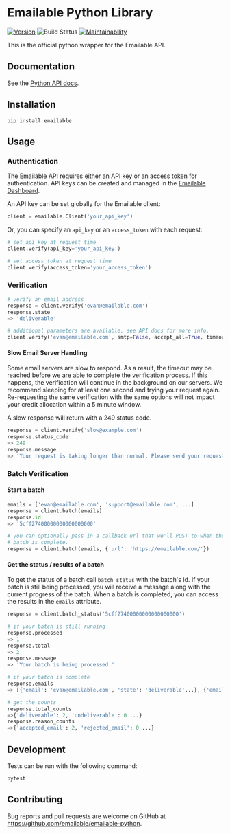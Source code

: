 # Emailable Python Library

[![Version](https://img.shields.io/pypi/v/emailable.svg)](https://pypi.org/project/emailable/)
![Build Status](https://github.com/emailable/emailable-python/actions/workflows/ci.yml/badge.svg)
[![Maintainability](https://api.codeclimate.com/v1/badges/dcb962c96795974051fc/maintainability)](https://codeclimate.com/github/emailable/emailable-python/maintainability)

This is the official python wrapper for the Emailable API.

## Documentation

See the [Python API docs](https://emailable.com/docs/api/?python).

## Installation

```shell
pip install emailable
```

## Usage

### Authentication

The Emailable API requires either an API key or an access token for
authentication. API keys can be created and managed in the
[Emailable Dashboard](https://app.emailable.com/api).

An API key can be set globally for the Emailable client:

```python
client = emailable.Client('your_api_key')
```

Or, you can specify an `api_key` or an `access_token` with each request:

```python
# set api_key at request time
client.verify(api_key='your_api_key')

# set access_token at request time
client.verify(access_token='your_access_token')
```

### Verification

```python
# verify an email address
response = client.verify('evan@emailable.com')
response.state
=> 'deliverable'

# additional parameters are available. see API docs for more info.
client.verify('evan@emailable.com', smtp=False, accept_all=True, timeout=25)
```

#### Slow Email Server Handling

Some email servers are slow to respond. As a result, the timeout may be reached
before we are able to complete the verification process. If this happens, the
verification will continue in the background on our servers. We recommend
sleeping for at least one second and trying your request again. Re-requesting
the same verification with the same options will not impact your credit
allocation within a 5 minute window.

A slow response will return with a 249 status code.

```python
response = client.verify('slow@example.com')
response.status_code
=> 249
response.message
=> 'Your request is taking longer than normal. Please send your request again.'
```

### Batch Verification

#### Start a batch

```python
emails = ['evan@emailable.com', 'support@emailable.com', ...]
response = client.batch(emails)
response.id
=> '5cff27400000000000000000'

# you can optionally pass in a callback url that we'll POST to when the
# batch is complete.
response = client.batch(emails, {'url': 'https://emailable.com/'})
```

#### Get the status / results of a batch

To get the status of a batch call `batch_status` with the batch's id. If your batch is still being processed, you will receive a message along with the current progress of the batch. When a batch is completed, you can access the results in the `emails` attribute.

```python
response = client.batch_status('5cff27400000000000000000')

# if your batch is still running
response.processed
=> 1
response.total
=> 2
response.message
=> 'Your batch is being processed.'

# if your batch is complete
response.emails
=> [{'email': 'evan@emailable.com', 'state': 'deliverable'...}, {'email': 'support@emailable.com', 'state': 'deliverable'...}...]

# get the counts
response.total_counts
=>{'deliverable': 2, 'undeliverable': 0 ...}
response.reason_counts
=>{'accepted_email': 2, 'rejected_email': 0 ...}
```

## Development

Tests can be run with the following command:

```shell
pytest
```

## Contributing

Bug reports and pull requests are welcome on GitHub at https://github.com/emailable/emailable-python.

